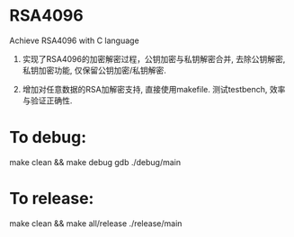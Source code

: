 <!--
 * @Author: your name
 * @Date: 2021-10-12 18:47:43
 * @LastEditTime: 2021-10-18 09:48:57
 * @LastEditors: Please set LastEditors
 * @Description: In User Settings Edit
 * @FilePath: \RSA\RSA4096\README.md
-->
# RSA4096
Achieve RSA4096 with C language

1. 实现了RSA4096的加密解密过程，公钥加密与私钥解密合并, 去除公钥解密, 私钥加密功能, 仅保留公钥加密/私钥解密. 

2. 增加对任意数据的RSA加解密支持, 直接使用makefile. 测试testbench, 效率与验证正确性.
# To debug:
make clean && make debug
gdb ./debug/main
# To release:
make clean && make all/release
./release/main